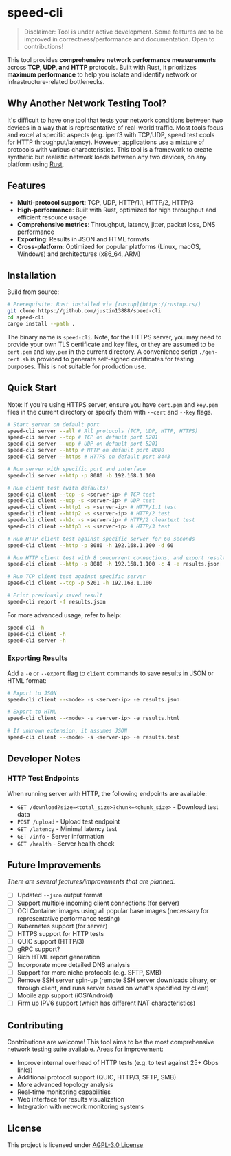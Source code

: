# speed-cli

> Disclaimer: Tool is under active development. Some features are to be improved in correctness/performance and documentation. Open to contributions!

This tool provides **comprehensive network performance measurements** across **TCP, UDP, and HTTP** protocols. Built with Rust, it prioritizes **maximum performance** to help you isolate and identify network or infrastructure-related bottlenecks.

## Why Another Network Testing Tool?

It's difficult to have one tool that tests your network conditions between two devices in a way that is representative of real-world traffic. Most tools focus and excel at specific aspects (e.g. iperf3 with TCP/UDP, speed test cools for HTTP throughput/latency). However, applications use a mixture of protocols with various characteristics. This tool is a framework to create synthetic but realistic network loads between any two devices, on any platform using [Rust](https://www.rust-lang.org/).

## Features

- **Multi-protocol support**: TCP, UDP, HTTP/1.1, HTTP/2, HTTP/3
- **High-performance**: Built with Rust, optimized for high throughput and efficient resource usage
- **Comprehensive metrics**: Throughput, latency, jitter, packet loss, DNS performance
- **Exporting**: Results in JSON and HTML formats
- **Cross-platform**: Optimized for popular platforms (Linux, macOS, Windows) and architectures (x86_64, ARM)

## Installation

Build from source:

```bash
# Prerequisite: Rust installed via [rustup](https://rustup.rs/)
git clone https://github.com/justin13888/speed-cli
cd speed-cli
cargo install --path .
```

The binary name is `speed-cli`. Note, for the HTTPS server, you may need to provide your own TLS certificate and key files, or they are assumed to be `cert.pem` and `key.pem` in the current directory. A convenience script `./gen-cert.sh` is provided to generate self-signed certificates for testing purposes. This is not suitable for production use.

## Quick Start

Note: If you're using HTTPS server, ensure you have `cert.pem` and `key.pem` files in the current directory or specify them with `--cert` and `--key` flags.

```sh
# Start server on default port
speed-cli server --all # All protocols (TCP, UDP, HTTP, HTTPS)
speed-cli server --tcp # TCP on default port 5201
speed-cli server --udp # UDP on default port 5201
speed-cli server --http # HTTP on default port 8080
speed-cli server --https # HTTPS on default port 8443

# Run server with specific port and interface
speed-cli server --http -p 8080 -b 192.168.1.100

# Run client test (with defaults)
speed-cli client --tcp -s <server-ip> # TCP test
speed-cli client --udp -s <server-ip> # UDP test
speed-cli client --http1 -s <server-ip> # HTTP/1.1 test
speed-cli client --http2 -s <server-ip> # HTTP/2 test
speed-cli client --h2c -s <server-ip> # HTTP/2 cleartext test
speed-cli client --http3 -s <server-ip> # HTTP/3 test

# Run HTTP client test against specific server for 60 seconds
speed-cli client --http -p 8080 -h 192.168.1.100 -d 60

# Run HTTP client test with 8 concurrent connections, and export results to JSON
speed-cli client --http -p 8080 -h 192.168.1.100 -c 4 -e results.json

# Run TCP client test against specific server
speed-cli client --tcp -p 5201 -h 192.168.1.100

# Print previously saved result
speed-cli report -f results.json
```

For more advanced usage, refer to help:

```sh
speed-cli -h
speed-cli client -h
speed-cli server -h
```

### Exporting Results

Add a `-e` or `--export` flag to `client` commands to save results in JSON or HTML format:

```bash
# Export to JSON
speed-cli client --<mode> -s <server-ip> -e results.json

# Export to HTML
speed-cli client --<mode> -s <server-ip> -e results.html

# If unknown extension, it assumes JSON
speed-cli client --<mode> -s <server-ip> -e results.test
```

## Developer Notes

### HTTP Test Endpoints

When running server with HTTP, the following endpoints are available:

- `GET /download?size=<total_size>?chunk=<chunk_size>` - Download test data
- `POST /upload` - Upload test endpoint
- `GET /latency` - Minimal latency test
- `GET /info` - Server information
- `GET /health` - Server health check

## Future Improvements

*There are several features/improvements that are planned.*

- [ ] Updated `--json` output format
- [ ] Support multiple incoming client connections (for server)
- [ ] OCI Container images using all popular base images (necessary for representative performance testing)
- [ ] Kubernetes support (for server)
- [ ] HTTPS support for HTTP tests
- [ ] QUIC support (HTTP/3)
- [ ] gRPC support?
- [ ] Rich HTML report generation
- [ ] Incorporate more detailed DNS analysis
- [ ] Support for more niche protocols (e.g. SFTP, SMB)
- [ ] Remove SSH server spin-up (remote SSH server downloads binary, or through client, and runs server based on what's specified by client)
- [ ] Mobile app support (iOS/Android)
- [ ] Firm up IPV6 support (which has different NAT characteristics)

## Contributing

Contributions are welcome! This tool aims to be the most comprehensive network testing suite available. Areas for improvement:

- Improve internal overhead of HTTP tests (e.g. to test against 25+ Gbps links)
- Additional protocol support (QUIC, HTTP/3, SFTP, SMB)
- More advanced topology analysis
- Real-time monitoring capabilities
- Web interface for results visualization
- Integration with network monitoring systems

## License

This project is licensed under [AGPL-3.0 License](LICENSE)
